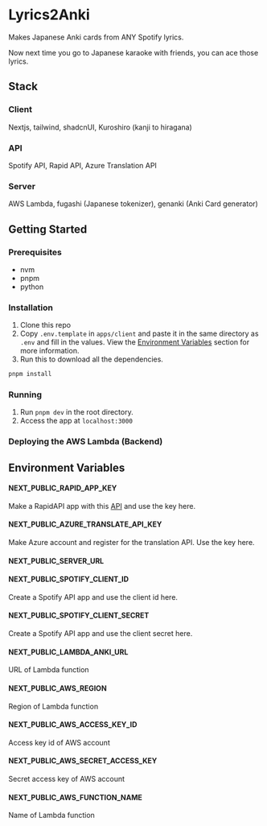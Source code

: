 # Lyrics2Anki

Makes Japanese Anki cards from ANY Spotify lyrics.

Now next time you go to Japanese karaoke with friends, you can ace those lyrics.

## Stack

### Client

Nextjs, tailwind, shadcnUI, Kuroshiro (kanji to hiragana)

### API

Spotify API, Rapid API, Azure Translation API

### Server

AWS Lambda, fugashi (Japanese tokenizer), genanki (Anki Card generator)

## Getting Started

### Prerequisites

-   nvm
-   pnpm
-   python

### Installation

1. Clone this repo
2. Copy `.env.template` in `apps/client` and paste it in the same directory as `.env` and fill in the values. View the [Environment Variables](##environment-variables) section for more information.
3. Run this to download all the dependencies.

```bash
pnpm install
```

### Running

1. Run `pnpm dev` in the root directory.
2. Access the app at `localhost:3000`

### Deploying the AWS Lambda (Backend)

## Environment Variables

#### NEXT_PUBLIC_RAPID_APP_KEY

Make a RapidAPI app with this [API](https://rapidapi.com/Glavier/api/spotify23/) and use the key here.

#### NEXT_PUBLIC_AZURE_TRANSLATE_API_KEY

Make Azure account and register for the translation API. Use the key here.

#### NEXT_PUBLIC_SERVER_URL

#### NEXT_PUBLIC_SPOTIFY_CLIENT_ID

Create a Spotify API app and use the client id here.

#### NEXT_PUBLIC_SPOTIFY_CLIENT_SECRET

Create a Spotify API app and use the client secret here.

#### NEXT_PUBLIC_LAMBDA_ANKI_URL

URL of Lambda function

#### NEXT_PUBLIC_AWS_REGION

Region of Lambda function

#### NEXT_PUBLIC_AWS_ACCESS_KEY_ID

Access key id of AWS account

#### NEXT_PUBLIC_AWS_SECRET_ACCESS_KEY

Secret access key of AWS account

#### NEXT_PUBLIC_AWS_FUNCTION_NAME

Name of Lambda function
